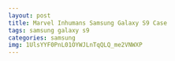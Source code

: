 ```yaml
---
layout: post
title: Marvel Inhumans Samsung Galaxy S9 Case
tags: samsung galaxy s9
categories: samsung
img: 1UlsYYF0PnL01OYWJLnTqQLQ_me2VNWXP
---
```

